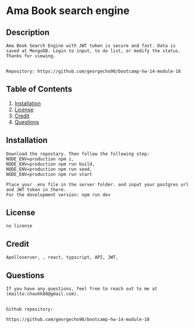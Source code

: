 # Ama Book search engine

## Description
    Ama Book Search Engine with JWT token is secure and fast. Data is saved at MongoDB. Login to input, to do list, or modify the status. Thanks for viewing. 
    
    
    Repository: https://github.com/georgecho98/bootcamp-hw-14-module-18

    
## Table of Contents
1. [Installation](#installation)
2. [License](#license)
3. [Credit](#credit)
4. [Questions](#questions)


## Installation 
    
    Download the repostary. Then follow the following step: 
    NODE_ENV=production npm i,
    NODE_ENV=production npm run build, 
    NODE_ENV=production npm run seed, 
    NODE_ENV=production npm run start

    Place your .env file in the server folder. and input your postgres url and JWT token in there.
    For the development version: npm run dev

## License
    no license

## Credit
    Apolloserver, , react, typscript, API, JWT, 



## Questions
    
    If you have any questions, feel free to reach out to me at (mailto:chauhk88@gmail.com).

    
    Github repository:

    https://github.com/georgecho98/bootcamp-hw-14-module-18

    